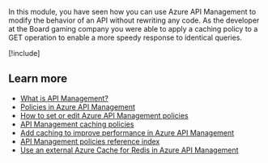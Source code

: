 In this module, you have seen how you can use Azure API Management to modify the behavior of an API without rewriting any code. As the developer at the Board gaming company you were able to apply a caching policy to a GET operation to enable a more speedy response to identical queries.

[!include[](../../../includes/azure-sandbox-cleanup.md)]

## Learn more

- [What is API Management?](https://docs.microsoft.com/azure/api-management/api-management-key-concepts)
- [Policies in Azure API Management](https://docs.microsoft.com/azure/api-management/api-management-howto-policies)
- [How to set or edit Azure API Management policies](https://docs.microsoft.com/azure/api-management/set-edit-policies)
- [API Management caching policies](https://docs.microsoft.com/azure/api-management/api-management-caching-policies)
- [Add caching to improve performance in Azure API Management](https://docs.microsoft.com/azure/api-management/api-management-howto-cache)
- [API Management policies reference index](https://docs.microsoft.com/azure/api-management/api-management-policies)
- [Use an external Azure Cache for Redis in Azure API Management](https://docs.microsoft.com/azure/api-management/api-management-howto-cache-external)